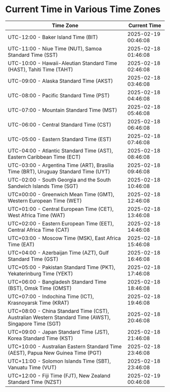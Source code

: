 # Current Time in Various Time Zones

| Time Zone | Current Time |
|-----------|--------------|
| UTC-12:00 - Baker Island Time (BIT) | 2025-02-19 00:46:08 |
| UTC-11:00 - Niue Time (NUT), Samoa Standard Time (SST) | 2025-02-18 01:46:08 |
| UTC-10:00 - Hawaii-Aleutian Standard Time (HAST), Tahiti Time (TAHT) | 2025-02-18 02:46:08 |
| UTC-09:00 - Alaska Standard Time (AKST) | 2025-02-18 03:46:08 |
| UTC-08:00 - Pacific Standard Time (PST) | 2025-02-18 04:46:08 |
| UTC-07:00 - Mountain Standard Time (MST) | 2025-02-18 05:46:08 |
| UTC-06:00 - Central Standard Time (CST) | 2025-02-18 06:46:08 |
| UTC-05:00 - Eastern Standard Time (EST) | 2025-02-18 07:46:08 |
| UTC-04:00 - Atlantic Standard Time (AST), Eastern Caribbean Time (ECT) | 2025-02-18 08:46:08 |
| UTC-03:00 - Argentina Time (ART), Brasília Time (BRT), Uruguay Standard Time (UYT) | 2025-02-18 09:46:08 |
| UTC-02:00 - South Georgia and the South Sandwich Islands Time (SGT) | 2025-02-18 10:46:08 |
| UTC±00:00 - Greenwich Mean Time (GMT), Western European Time (WET) | 2025-02-18 12:46:08 |
| UTC+01:00 - Central European Time (CET), West Africa Time (WAT) | 2025-02-18 13:46:08 |
| UTC+02:00 - Eastern European Time (EET), Central Africa Time (CAT) | 2025-02-18 14:46:08 |
| UTC+03:00 - Moscow Time (MSK), East Africa Time (EAT) | 2025-02-18 15:46:08 |
| UTC+04:00 - Azerbaijan Time (AZT), Gulf Standard Time (GST) | 2025-02-18 16:46:08 |
| UTC+05:00 - Pakistan Standard Time (PKT), Yekaterinburg Time (YEKT) | 2025-02-18 17:46:08 |
| UTC+06:00 - Bangladesh Standard Time (BST), Omsk Time (OMST) | 2025-02-18 18:46:08 |
| UTC+07:00 - Indochina Time (ICT), Krasnoyarsk Time (KRAT) | 2025-02-18 19:46:08 |
| UTC+08:00 - China Standard Time (CST), Australian Western Standard Time (AWST), Singapore Time (SGT) | 2025-02-18 20:46:08 |
| UTC+09:00 - Japan Standard Time (JST), Korea Standard Time (KST) | 2025-02-18 21:46:08 |
| UTC+10:00 - Australian Eastern Standard Time (AEST), Papua New Guinea Time (PGT) | 2025-02-18 23:46:08 |
| UTC+11:00 - Solomon Islands Time (SBT), Vanuatu Time (VUT) | 2025-02-18 23:46:08 |
| UTC+12:00 - Fiji Time (FJT), New Zealand Standard Time (NZST) | 2025-02-19 00:46:08 |
